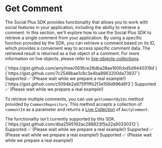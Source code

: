 # Get Comment

The Social Plus SDK provides functionality that allows you to work with social features in your application, including the ability to retrieve a comment. In this section, we'll explore how to use the Social Plus SDK to retrieve a single comment from your application. By using a specific function provided by the SDK, you can retrieve a comment based on its ID, which provides a convenient way to access specific comment data. The retrieved result is returned as a live object of a comment. For more information on live objects, please refer to [live-objects-collections](../../core-concepts/live-objects-collections/ "mention").

<Tabs>
  <Tab title="iOS">
    <CodeGroup>
      <CodeBlock>
        {`https://gist.github.com/amythee/0616ce28dba38ae160fcbd5d9440319d`}
      </CodeBlock>
    </CodeGroup>
  </Tab>
  <Tab title="Android">
    <CodeGroup>
      <CodeBlock>
        {`https://gist.github.com/7c2548bae1c8c3e4ba8963200da73937`}
      </CodeBlock>
    </CodeGroup>
  </Tab>
  <Tab title="JavaScript">
    Supported ✅ (Please wait while we prepare a real example!)
  </Tab>
  <Tab title="TypeScript">
    <CodeGroup>
      <CodeBlock>
        {`https://gist.github.com/c5094b2a975ff1ffb2f3e156d996d6f3`}
      </CodeBlock>
    </CodeGroup>
  </Tab>
  <Tab title="Flutter">
    Supported ✅ (Please wait while we prepare a real example!)
  </Tab>
</Tabs>

To retrieve multiple comments, you can use `getCommentByIds` method provided by `CommentRepository`. This method accepts a collection of `commentId` as a parameter and returns a [Live Collection](../../core-concepts/live-objects-collections/) of `AmityComment`.

<Tabs>
  <Tab title="iOS">
    The functionality isn't currently supported by this SDK.
  </Tab>
  <Tab title="Android">
    <CodeGroup>
      <CodeBlock>
        {`https://gist.github.com/4ba2595192ac288823f5a22a90330312`}
      </CodeBlock>
    </CodeGroup>
  </Tab>
  <Tab title="Javascript">
    Supported ✅ (Please wait while we prepare a real example!)
  </Tab>
  <Tab title="Typescript">
    Supported ✅ (Please wait while we prepare a real example!)
  </Tab>
  <Tab title="Flutter">
    Supported ✅ (Please wait while we prepare a real example!)
  </Tab>
</Tabs>
